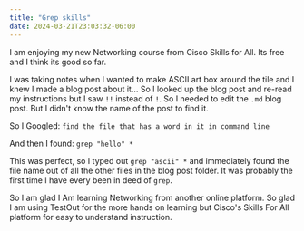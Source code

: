 ```yaml
---
title: "Grep skills"
date: 2024-03-21T23:03:32-06:00
---
```


I am enjoying my new Networking course from Cisco Skills for All. Its free and I think its good so far.

I was taking notes when I wanted to make ASCII art box around the tile and I knew I made a blog post about it... So I looked up the blog post and re-read my instructions but I saw `!!` instead of `!`. So I needed to edit the `.md` blog post. But I didn't know the name of the post to find it.

So I Googled: `find the file that has a word in it in command line`

And then I found: `grep "hello" *` 

This was perfect, so I typed out `grep "ascii" *` and immediately found the file name out of all the other files in the blog post folder. It was probably the first time I have every been in deed of `grep`.

So I am glad I Am learning Networking from another online platform. So glad I am using TestOut for the more hands on learning but Cisco's Skills For All platform for easy to understand instruction.


